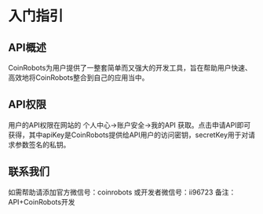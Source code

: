 # 入门指引
## API概述
CoinRobots为用户提供了一整套简单而又强大的开发工具，旨在帮助用户快速、高效地将CoinRobots整合到自己的应用当中。
## API权限
用户的API权限在网站的 个人中心->账户安全->我的API 获取。点击申请API即可获得，其中apiKey是CoinRobots提供给API用户的访问密钥，secretKey用于对请求参数签名的私钥。
## 联系我们
如需帮助请添加官方微信号：coinrobots 或开发者微信号：ii96723 
备注：API+CoinRobots开发

